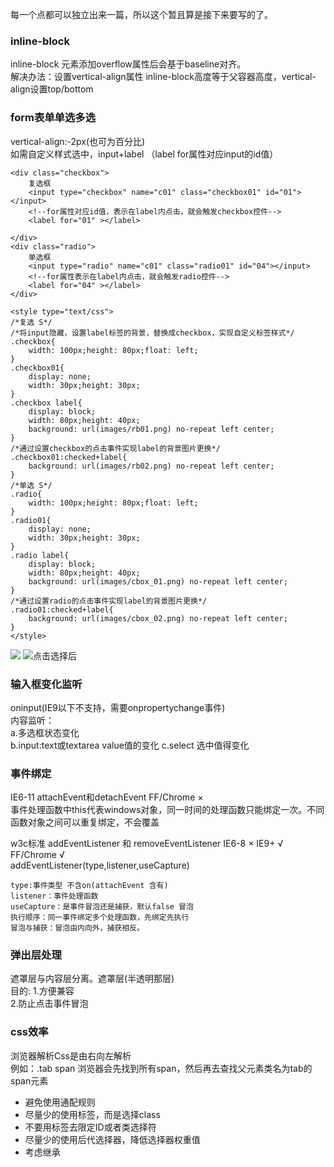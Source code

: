 每一个点都可以独立出来一篇，所以这个暂且算是接下来要写的了。
### inline-block
inline-block 元素添加overflow属性后会基于baseline对齐。  
解决办法：设置vertical-align属性 inline-block高度等于父容器高度，vertical-align设置top/bottom
### form表单单选多选
vertical-align:-2px(也可为百分比)  
如需自定义样式选中，input+label （label for属性对应input的id值）  
```
<div class="checkbox">  
    复选框  
    <input type="checkbox" name="c01" class="checkbox01" id="01"></input>  
    <!--for属性对应id值，表示在label内点击，就会触发checkbox控件-->  
    <label for="01" ></label>  
       
</div>  
<div class="radio">  
    单选框  
    <input type="radio" name="c01" class="radio01" id="04"></input>  
    <!--for属性表示在label内点击，就会触发radio控件-->  
    <label for="04" ></label>       
</div>  
```
```
<style type="text/css">  
/*复选 S*/  
/*将input隐藏，设置label标签的背景，替换成checkbox，实现自定义标签样式*/  
.checkbox{  
    width: 100px;height: 80px;float: left;  
}  
.checkbox01{  
    display: none;  
    width: 30px;height: 30px;  
}  
.checkbox label{  
    display: block;  
    width: 80px;height: 40px;  
    background: url(images/rb01.png) no-repeat left center;  
}  
/*通过设置checkbox的点击事件实现label的背景图片更换*/  
.checkbox01:checked+label{  
    background: url(images/rb02.png) no-repeat left center;  
}  
/*单选 S*/  
.radio{  
    width: 100px;height: 80px;float: left;  
}  
.radio01{  
    display: none;  
    width: 30px;height: 30px;  
}  
.radio label{  
    display: block;  
    width: 80px;height: 40px;  
    background: url(images/cbox_01.png) no-repeat left center;  
}  
/*通过设置radio的点击事件实现label的背景图片更换*/  
.radio01:checked+label{  
    background: url(images/cbox_02.png) no-repeat left center;  
}  
</style>  
```
![](http://i.imgur.com/thFPcPM.png)
![点击选择后](http://i.imgur.com/bbtMmZE.png)
### 输入框变化监听
oninput(IE9以下不支持，需要onpropertychange事件)  
内容监听：  
a.多选框状态变化  
b.input:text或textarea value值的变化
c.select 选中值得变化 
### 事件绑定
IE6-11 attachEvent和detachEvent 
FF/Chrome  ×  
事件处理函数中this代表windows对象，同一时间的处理函数只能绑定一次。不同函数对象之间可以重复绑定，不会覆盖  

w3c标准 addEventListener 和 removeEventListener
IE6-8 × IE9+ √ FF/Chrome √  
addEventListener(type,listener,useCapture)
```
type:事件类型 不含on(attachEvent 含有)
listener：事件处理函数
useCapture：是事件冒泡还是捕获，默认false 冒泡
执行顺序：同一事件绑定多个处理函数，先绑定先执行
冒泡与捕获：冒泡由内向外，捕获相反。
```
### 弹出层处理
遮罩层与内容层分离。遮罩层(半透明那层)  
目的:
1.方便兼容   
2.防止点击事件冒泡

### css效率
浏览器解析Css是由右向左解析  
例如：.tab span 浏览器会先找到所有span，然后再去查找父元素类名为tab的span元素  
- 避免使用通配规则
- 尽量少的使用标签，而是选择class
- 不要用标签去限定ID或者类选择符
- 尽量少的使用后代选择器，降低选择器权重值
- 考虑继承

